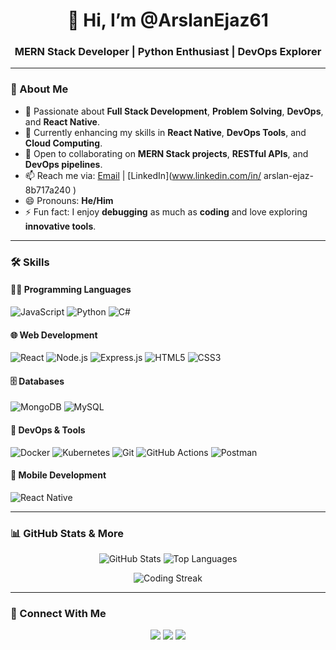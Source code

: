 <h1 align="center">👋 Hi, I’m @ArslanEjaz61</h1>
<h3 align="center">MERN Stack Developer | Python Enthusiast | DevOps Explorer</h3>

---

### 📌 About Me
- 👀 Passionate about **Full Stack Development**, **Problem Solving**, **DevOps**, and **React Native**.  
- 🌱 Currently enhancing my skills in **React Native**, **DevOps Tools**, and **Cloud Computing**.  
- 💞️ Open to collaborating on **MERN Stack projects**, **RESTful APIs**, and **DevOps pipelines**.  
- 📫 Reach me via: [Email](mailto:arslanejaz61@gmail.com) | [LinkedIn](www.linkedin.com/in/
arslan-ejaz-8b717a240
)  
- 😄 Pronouns: **He/Him**  
- ⚡ Fun fact: I enjoy **debugging** as much as **coding** and love exploring **innovative tools**.  

---

### 🛠️ Skills

#### 👨‍💻 Programming Languages
![JavaScript](https://img.shields.io/badge/-JavaScript-F7DF1E?logo=javascript&logoColor=black)
![Python](https://img.shields.io/badge/-Python-3776AB?logo=python&logoColor=white)
![C#](https://img.shields.io/badge/-C%23-239120?logo=c-sharp&logoColor=white)

#### 🌐 Web Development
![React](https://img.shields.io/badge/-React-61DAFB?logo=react&logoColor=black)
![Node.js](https://img.shields.io/badge/-Node.js-339933?logo=node.js&logoColor=white)
![Express.js](https://img.shields.io/badge/-Express.js-000000?logo=express&logoColor=white)
![HTML5](https://img.shields.io/badge/-HTML5-E34F26?logo=html5&logoColor=white)
![CSS3](https://img.shields.io/badge/-CSS3-1572B6?logo=css3&logoColor=white)

#### 🗄️ Databases
![MongoDB](https://img.shields.io/badge/-MongoDB-47A248?logo=mongodb&logoColor=white)
![MySQL](https://img.shields.io/badge/-MySQL-4479A1?logo=mysql&logoColor=white)

#### 🚀 DevOps & Tools
![Docker](https://img.shields.io/badge/-Docker-2496ED?logo=docker&logoColor=white)
![Kubernetes](https://img.shields.io/badge/-Kubernetes-326CE5?logo=kubernetes&logoColor=white)
![Git](https://img.shields.io/badge/-Git-F05032?logo=git&logoColor=white)
![GitHub Actions](https://img.shields.io/badge/-GitHub_Actions-2088FF?logo=github-actions&logoColor=white)
![Postman](https://img.shields.io/badge/-Postman-FF6C37?logo=postman&logoColor=white)

#### 📱 Mobile Development
![React Native](https://img.shields.io/badge/-React_Native-61DAFB?logo=react&logoColor=black)

---

### 📊 GitHub Stats & More

<p align="center">
  <img src="https://github-readme-stats.vercel.app/api?username=ArslanEjaz61&show_icons=true&theme=radical&include_all_commits=true&count_private=true" alt="GitHub Stats">
  <img src="https://github-readme-stats.vercel.app/api/top-langs/?username=ArslanEjaz61&layout=compact&theme=radical" alt="Top Languages">
</p>

<p align="center">
  <img src="https://github-readme-streak-stats.herokuapp.com?user=ArslanEjaz61&theme=radical&hide_border=true" alt="Coding Streak">
</p>

---

### 🔗 Connect With Me
<p align="center">
  <a href="https://www.linkedin.com/in/arslan-ejaz-8b717a240"><img src="https://img.shields.io/badge/-LinkedIn-blue?logo=linkedin&logoColor=white"></a>
  <a href="mailto:arslanejaz61@gmail.com"><img src="https://img.shields.io/badge/-Email-red?logo=gmail&logoColor=white"></a>
  <a href="https://github.com/ArslanEjaz61"><img src="https://img.shields.io/badge/-GitHub-181717?logo=github&logoColor=white"></a>
</p>
